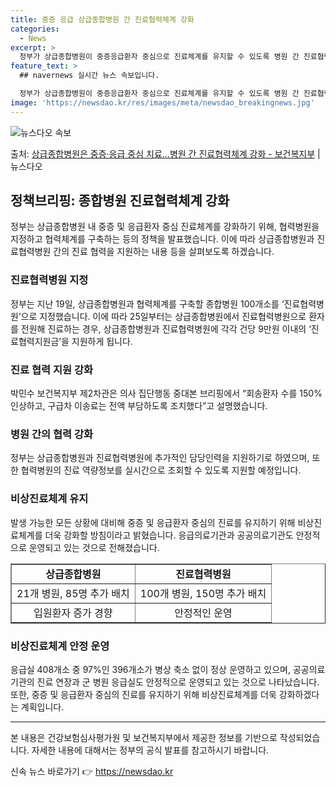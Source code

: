 ```yaml
---
title: 중증 응급 상급종합병원 간 진료협력체계 강화
categories:
  - News
excerpt: >
  정부가 상급종합병원이 중증응급환자 중심으로 진료체계를 유지할 수 있도록 병원 간 진료협력체계를 강화한다. 이…
feature_text: >
  ## navernews 실시간 뉴스 속보입니다.

  정부가 상급종합병원이 중증응급환자 중심으로 진료체계를 유지할 수 있도록 병원 간 진료협력체계를 강화한다. 이…
image: 'https://newsdao.kr/res/images/meta/newsdao_breakingnews.jpg'
---
```


![뉴스다오 속보](https://newsdao.kr/res/images/meta/newsdao_breakingnews.jpg)

<p>출처: <a href="https://newsdao.kr/3406" rel="dofollow">상급종합병원은 중증·응급 중심 치료…병원 간 진료협력체계 강화 - 보건복지부</a> | 뉴스다오</p>

<h2 data-ke-size="size26">정책브리핑: 종합병원 진료협력체계 강화</h2>
<p data-ke-size="size16">정부는 상급종합병원 내 중증 및 응급환자 중심 진료체계를 강화하기 위해, 협력병원을 지정하고 협력체계를 구축하는 등의 정책을 발표했습니다. 이에 따라 상급종합병원과 진료협력병원 간의 진료 협력을 지원하는 내용 등을 살펴보도록 하겠습니다.</p>

<h3 data-ke-size="size24">진료협력병원 지정</h3>
<p data-ke-size="size16">정부는 지난 19일, 상급종합병원과 협력체계를 구축할 종합병원 100개소를 ‘진료협력병원’으로 지정했습니다. 이에 따라 25일부터는 상급종합병원에서 진료협력병원으로 환자를 전원해 진료하는 경우, 상급종합병원과 진료협력병원에 각각 건당 9만원 이내의 ‘진료협력지원금’을 지원하게 됩니다.</p>

<h3 data-ke-size="size24">진료 협력 지원 강화</h3>
<p data-ke-size="size16">박민수 보건복지부 제2차관은 의사 집단행동 중대본 브리핑에서 “회송환자 수를 150% 인상하고, 구급차 이송료는 전액 부담하도록 조치했다”고 설명했습니다.</p>

<h3 data-ke-size="size24">병원 간의 협력 강화</h3>
<p data-ke-size="size16">정부는 상급종합병원과 진료협력병원에 추가적인 담당인력을 지원하기로 하였으며, 또한 협력병원의 진료 역량정보를 실시간으로 조회할 수 있도록 지원할 예정입니다.</p>

<h3 data-ke-size="size24">비상진료체계 유지</h3>
<p data-ke-size="size16">발생 가능한 모든 상황에 대비해 중증 및 응급환자 중심의 진료를 유지하기 위해 비상진료체계를 더욱 강화할 방침이라고 밝혔습니다. 응급의료기관과 공공의료기관도 안정적으로 운영되고 있는 것으로 전해졌습니다.</p>

<table style="border-collapse: collapse; width: 100%;" border="1">
<tbody>
<tr>
<td style="text-align: center; height: 17px;"><b>상급종합병원</b></td>
<td style="text-align: center; height: 17px;"><b>진료협력병원</b></td>
</tr>
<tr>
<td style="text-align: center; height: 17px;">21개 병원, 85명 추가 배치</td>
<td style="text-align: center; height: 17px;">100개 병원, 150명 추가 배치</td>
</tr>
<tr>
<td style="text-align: center; height: 17px;">입원환자 증가 경향</td>
<td style="text-align: center; height: 17px;">안정적인 운영</td>
</tr>
</tbody>
</table>

<h3 data-ke-size="size24">비상진료체계 안정 운영</h3>
<p data-ke-size="size16">응급실 408개소 중 97%인 396개소가 병상 축소 없이 정상 운영하고 있으며, 공공의료기관의 진료 연장과 군 병원 응급실도 안정적으로 운영되고 있는 것으로 나타났습니다. 또한, 중증 및 응급환자 중심의 진료를 유지하기 위해 비상진료체계를 더욱 강화하겠다는 계획입니다.</p>

<hr>
<p data-ke-size="size16">본 내용은 건강보험심사평가원 및 보건복지부에서 제공한 정보를 기반으로 작성되었습니다. 자세한 내용에 대해서는 정부의 공식 발표를 참고하시기 바랍니다.</p> 

신속 뉴스 바로가기 👉 <a href="https://newsdao.kr" rel="dofollow">https://newsdao.kr</a>


